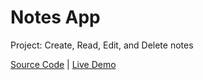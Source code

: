 # Notes App

Project: Create, Read, Edit, and Delete notes

[Source Code](./README.md) | [Live Demo](https://josephgattuso.github.io/50-projects/notes-ap/index)
